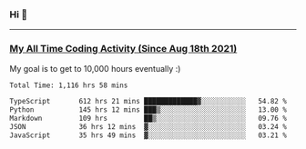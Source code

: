 ### Hi 🙂

---

### <a href="https://wakatime.com/@Eroxl">My All Time Coding Activity (Since Aug 18th 2021)</a>
My goal is to get to 10,000 hours eventually :)
<!--START_SECTION:waka-->

```txt
Total Time: 1,116 hrs 58 mins

TypeScript       612 hrs 21 mins █████████████▓░░░░░░░░░░░   54.82 %
Python           145 hrs 12 mins ███▒░░░░░░░░░░░░░░░░░░░░░   13.00 %
Markdown         109 hrs         ██▒░░░░░░░░░░░░░░░░░░░░░░   09.76 %
JSON             36 hrs 12 mins  ▓░░░░░░░░░░░░░░░░░░░░░░░░   03.24 %
JavaScript       35 hrs 49 mins  ▓░░░░░░░░░░░░░░░░░░░░░░░░   03.21 %
```

<!--END_SECTION:waka-->
